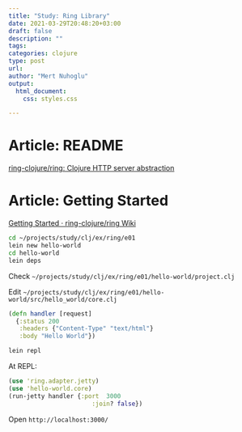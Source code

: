 ```yaml
---
title: "Study: Ring Library"
date: 2021-03-29T20:48:20+03:00 
draft: false
description: ""
tags:
categories: clojure
type: post
url:
author: "Mert Nuhoglu"
output:
  html_document:
    css: styles.css

---
```


# Article: README

[ring-clojure/ring: Clojure HTTP server abstraction](https://github.com/ring-clojure/ring)

# Article: Getting Started

[Getting Started · ring-clojure/ring Wiki](https://github.com/ring-clojure/ring/wiki/Getting-Started)

```bash
cd ~/projects/study/clj/ex/ring/e01
lein new hello-world
cd hello-world
lein deps
```

Check `~/projects/study/clj/ex/ring/e01/hello-world/project.clj`

Edit `~/projects/study/clj/ex/ring/e01/hello-world/src/hello_world/core.clj`

```clj
(defn handler [request]
  {:status 200
   :headers {"Content-Type" "text/html"}
   :body "Hello World"})
```

```bash
lein repl
```

At REPL:

```clj
(use 'ring.adapter.jetty)
(use 'hello-world.core)
(run-jetty handler {:port  3000
                       :join? false})
```

Open `http://localhost:3000/`



